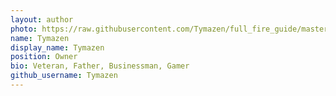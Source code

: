 ```yaml
---
layout: author
photo: https://raw.githubusercontent.com/Tymazen/full_fire_guide/master/assets/img/uploads/profile.png
name: Tymazen
display_name: Tymazen
position: Owner
bio: Veteran, Father, Businessman, Gamer
github_username: Tymazen
---
```

